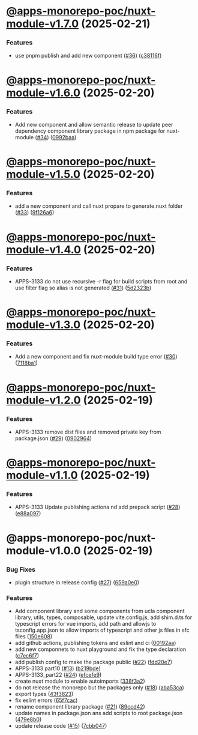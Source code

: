 # [@apps-monorepo-poc/nuxt-module-v1.7.0](https://github.com/UCLALibrary/apps-monorepo-poc/compare/@apps-monorepo-poc/nuxt-module-v1.6.0...@apps-monorepo-poc/nuxt-module-v1.7.0) (2025-02-21)


### Features

* use pnpm publish and add new component ([#36](https://github.com/UCLALibrary/apps-monorepo-poc/issues/36)) ([c38116f](https://github.com/UCLALibrary/apps-monorepo-poc/commit/c38116f68e162f8b5bf444d80b448811c487b30e))

# [@apps-monorepo-poc/nuxt-module-v1.6.0](https://github.com/UCLALibrary/apps-monorepo-poc/compare/@apps-monorepo-poc/nuxt-module-v1.5.0...@apps-monorepo-poc/nuxt-module-v1.6.0) (2025-02-20)


### Features

* Add new component and allow semantic release to update peer dependency component library package in npm package for nuxt-module ([#34](https://github.com/UCLALibrary/apps-monorepo-poc/issues/34)) ([0992baa](https://github.com/UCLALibrary/apps-monorepo-poc/commit/0992baad60f8253bd0482cdf258882155248dc11))

# [@apps-monorepo-poc/nuxt-module-v1.5.0](https://github.com/UCLALibrary/apps-monorepo-poc/compare/@apps-monorepo-poc/nuxt-module-v1.4.0...@apps-monorepo-poc/nuxt-module-v1.5.0) (2025-02-20)


### Features

* add a new component and call nuxt propare to generate.nuxt folder ([#33](https://github.com/UCLALibrary/apps-monorepo-poc/issues/33)) ([9f126a6](https://github.com/UCLALibrary/apps-monorepo-poc/commit/9f126a6a58cab5b654b5c922194567ca55f44d67))

# [@apps-monorepo-poc/nuxt-module-v1.4.0](https://github.com/UCLALibrary/apps-monorepo-poc/compare/@apps-monorepo-poc/nuxt-module-v1.3.0...@apps-monorepo-poc/nuxt-module-v1.4.0) (2025-02-20)


### Features

* APPS-3133 do not use recursive -r flag for build scripts from root and use filter flag so alias is not generated ([#31](https://github.com/UCLALibrary/apps-monorepo-poc/issues/31)) ([5d2323b](https://github.com/UCLALibrary/apps-monorepo-poc/commit/5d2323b193e336a8be9ebd282a0ad51683121f30))

# [@apps-monorepo-poc/nuxt-module-v1.3.0](https://github.com/UCLALibrary/apps-monorepo-poc/compare/@apps-monorepo-poc/nuxt-module-v1.2.0...@apps-monorepo-poc/nuxt-module-v1.3.0) (2025-02-20)


### Features

* Add a new component and fix nuxt-module build type error ([#30](https://github.com/UCLALibrary/apps-monorepo-poc/issues/30)) ([7118ba1](https://github.com/UCLALibrary/apps-monorepo-poc/commit/7118ba1e4f4382a3ba9b8bad82f74ef42996c4b1))

# [@apps-monorepo-poc/nuxt-module-v1.2.0](https://github.com/UCLALibrary/apps-monorepo-poc/compare/@apps-monorepo-poc/nuxt-module-v1.1.0...@apps-monorepo-poc/nuxt-module-v1.2.0) (2025-02-19)


### Features

* APPS-3133 remove dist files and removed private key from package.json ([#29](https://github.com/UCLALibrary/apps-monorepo-poc/issues/29)) ([0902964](https://github.com/UCLALibrary/apps-monorepo-poc/commit/0902964862d38fb08c47c3814c7b3a4959668ac9))

# [@apps-monorepo-poc/nuxt-module-v1.1.0](https://github.com/UCLALibrary/apps-monorepo-poc/compare/@apps-monorepo-poc/nuxt-module-v1.0.0...@apps-monorepo-poc/nuxt-module-v1.1.0) (2025-02-19)


### Features

* APPS-3133 Update publishing actiona nd add prepack script ([#28](https://github.com/UCLALibrary/apps-monorepo-poc/issues/28)) ([e88a097](https://github.com/UCLALibrary/apps-monorepo-poc/commit/e88a09790e7a237c42b1fb4c00040939ff7ace27))

# @apps-monorepo-poc/nuxt-module-v1.0.0 (2025-02-19)


### Bug Fixes

* plugin structure in release config ([#27](https://github.com/UCLALibrary/apps-monorepo-poc/issues/27)) ([659a0e0](https://github.com/UCLALibrary/apps-monorepo-poc/commit/659a0e0712708e38cbdff6957cd0f9b77f6d7859))


### Features

* Add component library and some components from ucla component library, utils, types, composable, update vite.config.js, add shim.d.ts for typescript errors for vue imports, add path and allowjs to tsconfig.app.json to allow imports of typescript and other js files in sfc files ([150e608](https://github.com/UCLALibrary/apps-monorepo-poc/commit/150e608e6feba8f1999d970238bf759f7f960244))
* add github actions, publishing tokens and eslint and ci ([00192aa](https://github.com/UCLALibrary/apps-monorepo-poc/commit/00192aae80e50a02e60a29ea68d9c1ae43603a46))
* add new componnets to nuxt playground and fix the type declaration ([c7ec6f7](https://github.com/UCLALibrary/apps-monorepo-poc/commit/c7ec6f78f0a4f9969012a75fdef7ac93f3a73b3a))
* add publish config to make the package public ([#22](https://github.com/UCLALibrary/apps-monorepo-poc/issues/22)) ([fdd20e7](https://github.com/UCLALibrary/apps-monorepo-poc/commit/fdd20e78f07034c9856d2f7ea090a9dbad08f19d))
* APPS-3133 part10 ([#13](https://github.com/UCLALibrary/apps-monorepo-poc/issues/13)) ([b219bde](https://github.com/UCLALibrary/apps-monorepo-poc/commit/b219bde965398b60f4d5391dd77833543db22e97))
* APPS-3133_part22 ([#24](https://github.com/UCLALibrary/apps-monorepo-poc/issues/24)) ([efcefe9](https://github.com/UCLALibrary/apps-monorepo-poc/commit/efcefe97b1a3a4c9c02ed49ed1c018559c0321d3))
* create nuxt module to enable autoimports ([338f3a2](https://github.com/UCLALibrary/apps-monorepo-poc/commit/338f3a2093612d2a645e11989f7485603863efcb))
* do not release the monorepo but the packages only ([#18](https://github.com/UCLALibrary/apps-monorepo-poc/issues/18)) ([aba53ca](https://github.com/UCLALibrary/apps-monorepo-poc/commit/aba53ca02df1621d5bfb784faf40b3d8d03fc50e))
* export types ([43f3823](https://github.com/UCLALibrary/apps-monorepo-poc/commit/43f3823f5a4ff41f25aa4e9db91d112b5b1a1ac2))
* fix eslint errors ([65f7cac](https://github.com/UCLALibrary/apps-monorepo-poc/commit/65f7cac350a1474ca950e2f82a81ba8244e27dd2))
* rename component library package ([#21](https://github.com/UCLALibrary/apps-monorepo-poc/issues/21)) ([89ccd42](https://github.com/UCLALibrary/apps-monorepo-poc/commit/89ccd425889743eab9c2573d645d0e44e376b338))
* update names in package.json ans add scripts to root package.json ([479e8b0](https://github.com/UCLALibrary/apps-monorepo-poc/commit/479e8b0aa4d7461f2a9f7cb5a9fbf86d6888c70f))
* update release code ([#15](https://github.com/UCLALibrary/apps-monorepo-poc/issues/15)) ([7cbb047](https://github.com/UCLALibrary/apps-monorepo-poc/commit/7cbb04776d6e55d0d49bf5646c3402e821767e12))

